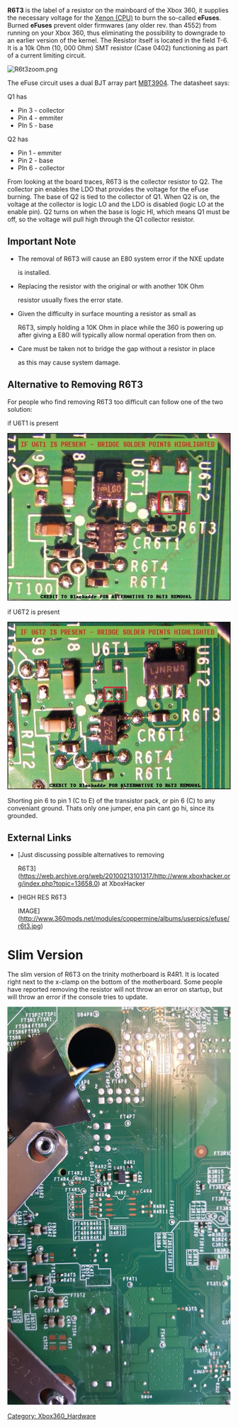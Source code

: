 **R6T3** is the label of a resistor on the mainboard of the Xbox 360, it
supplies the necessary voltage for the [Xenon
(CPU)](Xenon_(CPU) "wikilink") to burn the so-called **eFuses**.
Burned **eFuses** prevent older firmwares (any older rev. than 4552)
from running on your Xbox 360, thus eliminating the possibility to
downgrade to an earlier version of the kernel.
The Resistor itself is located in the field T-6. It is a 10k Ohm (10, 000
Ohm) SMT resistor (Case 0402) functioning as part of a current limiting
circuit.

![R6t3zoom.png](R6t3zoom.png "R6t3zoom.png")

The eFuse circuit uses a dual BJT array part
[MBT3904](http://www.datasheetcatalog.org/datasheet/lrc/MBT3904DW1T1.pdf).
The datasheet says:

Q1 has

  + Pin 3 - collector
  + Pin 4 - emmiter
  + PIn 5 - base

Q2 has

  + Pin 1 - emmiter
  + Pin 2 - base
  + PIn 6 - collector

From looking at the board traces, R6T3 is the collector resistor to
Q2.
The collector pin enables the LDO that provides the voltage for the
eFuse burning.
The base of Q2 is tied to the collector of Q1.
When Q2 is on, the voltage at the collector is logic LO and the LDO is
disabled (logic LO at the enable pin).
Q2 turns on when the base is logic HI, which means Q1 must be off, so
the voltage will pull high through the Q1 collector resistor.

## Important Note

  + The removal of R6T3 will cause an E80 system error if the NXE update

    is installed.

  + Replacing the resistor with the original or with another 10K Ohm

    resistor usually fixes the error state.

  + Given the difficulty in surface mounting a resistor as small as

    R6T3, simply holding a 10K Ohm in place while the 360 is powering up
    after giving a E80 will typically allow normal operation from then
    on.

  + Care must be taken not to bridge the gap without a resistor in place

    as this may cause system damage.

## Alternative to Removing R6T3

For people who find removing R6T3 too difficult can follow one of the
two solution:

if U6T1 is present

![Xenon1DONE12.jpg](./images/Xenon1DONE12.jpg)

if U6T2 is present

![Jasper1DONE12.jpg](./images/Jasper1DONE12.jpg)

Shorting pin 6 to pin 1 (C to E) of the transistor pack, or pin 6 (C) to
any conveniant ground. Thats only one jumper, ena pin cant go hi, since
its grounded.

## External Links

  + [Just discussing possible alternatives to removing

    R6T3](https://web.archive.org/web/20100213101317/http://www.xboxhacker.org/index.php?topic=13658.0) at
    XboxHacker

  + [HIGH RES R6T3

    IMAGE](http://www.360mods.net/modules/coppermine/albums/userpics/efuse/r6t3.jpg)

# Slim Version

The slim version of R6T3 on the trinity motherboard is R4R1. It is
located right next to the x-clamp on the bottom of the motherboard. Some
people have reported removing the resistor will not throw an error on
startup, but will throw an error if the console tries to update.

![Trinity_R4R1.jpg](./images/Trinity_R4R1.jpg "Trinity_R4R1.jpg")

[Category: Xbox360_Hardware](Category_Xbox360_Hardware)
